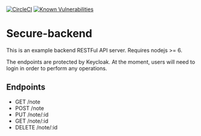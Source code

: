 [![CircleCI](https://circleci.com/gh/wei-lee/mobile-security.svg?style=svg)](https://circleci.com/gh/wei-lee/mobile-security)
[![Known Vulnerabilities](https://snyk.io/test/github/feedhenry/mobile-security/master%2Fprojects%2Fapi-server/badge.svg)](https://snyk.io/test/github/feedhenry/mobile-security/master%2Fprojects%2Fapi-server)

# Secure-backend

This is an example backend RESTFul API server. Requires nodejs >= 6.

The endpoints are protected by Keycloak. At the moment, users will need to login in order to perform any operations.

## Endpoints

* GET /note
* POST /note
* PUT /note/:id
* GET /note/:id
* DELETE /note/:id
